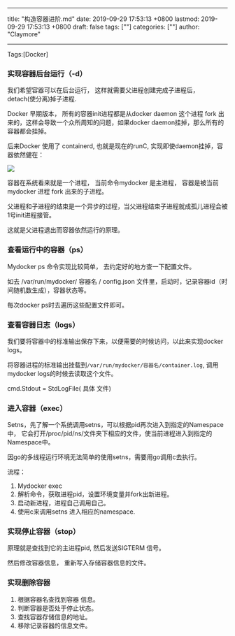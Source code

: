 
---
title: "构造容器进阶.md"
date: 2019-09-29 17:53:13 +0800
lastmod: 2019-09-29 17:53:13 +0800
draft: false
tags: [""]
categories: [""]
author: "Claymore"

---
Tags:[Docker]

### 实现容器后台运行（-d）

我们希望容器可以在后台运行， 这样就需要父进程创建完成子进程后， detach(使分离)掉子进程.

Docker 早期版本， 所有的容器init进程都是从docker daemon 这个进程 fork 出来的，这样会导致一个众所周知的问题，如果docker daemon挂掉，那么所有的容器都会挂掉。

后来Docker 使用了 containerd, 也就是现在的runC, 实现即使daemon挂掉，容器依然健在：

![](http://claymore.wang/uploads/big/20ef026834cbe889d1e039dcc53a7c10.png)



容器在系统看来就是一个进程， 当前命令mydocker 是主进程， 容器是被当前mydocker 进程 fork 出来的子进程。

父进程和子进程的结束是一个异步的过程，当父进程结束子进程就成孤儿进程会被1号init进程接管。

这就是父进程退出而容器依然运行的原理。





### 查看运行中的容器（ps）

Mydocker ps 命令实现比较简单， 去约定好的地方查一下配置文件。

如去 /var/run/mydocker/ 容器名 / config.json 文件里，启动时，记录容器id（时间随机数生成），容器状态等。

每次docker ps时去遍历这些配置文件即可。





### 查看容器日志（logs）

我们要将容器中的标准输出保存下来，以便需要的时候访问，以此来实现docker logs。

将容器进程的标准输出挂载到`/var/run/mydocker/容器名/container.log`,  调用mydocker logs的时候去读取这个文件。

cmd.Stdout = StdLogFile( 具体 文件)



### 进入容器（exec）

Setns，先了解一个系统调用setns，可以根据pid再次进入到指定的Namespace中， 它会打开/proc/pid/ns/文件夹下相应的文件，使当前进程进入到指定的Namespace中。

因go的多线程运行环境无法简单的使用setns，需要用go调用c去执行。

流程：

1. Mydocker exec 
2. 解析命令，获取进程pid，设置环境变量并fork出新进程。
3. 启动新进程，进程自己调用自己。
4. 使用c来调用setns 进入相应的namespace.





### 实现停止容器（stop）

原理就是查找到它的主进程pid,  然后发送SIGTERM 信号。

然后修改容器信息， 重新写入存储容器信息的文件。



### 实现删除容器

1. 根据容器名查找到容器 信息。
2. 判断容器是否处于停止状态。
3. 查找容器存储信息的地址。
4. 移除记录容器的信息文件。

